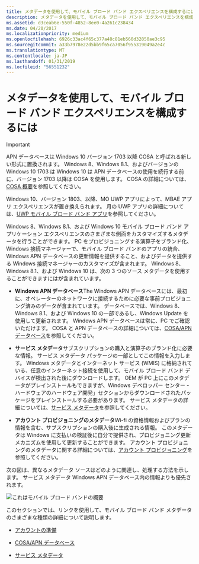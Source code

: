 ```yaml
---
title: メタデータを使用して、モバイル ブロード バンド エクスペリエンスを構成するには
description: メタデータを使用して、モバイル ブロード バンド エクスペリエンスを構成するには
ms.assetid: d3ceab6e-550f-4852-8ee0-4a261c238434
ms.date: 04/20/2017
ms.localizationpriority: medium
ms.openlocfilehash: 6926c33ac4f65c377a48c81eb560d32850ae3c95
ms.sourcegitcommit: a33b7978e22d5bb9f65ca7056f955319049a2e4c
ms.translationtype: MT
ms.contentlocale: ja-JP
ms.lasthandoff: 01/31/2019
ms.locfileid: "56551232"
---
```

# <a name="using-metadata-to-configure-mobile-broadband-experiences"></a>メタデータを使用して、モバイル ブロード バンド エクスペリエンスを構成するには

> [!IMPORTANT] 
> APN データベースは Windows 10 バージョン 1703 以降 COSA と呼ばれる新しい形式に置換されます。 Windows 8、Windows 8.1、およびバージョンの Windows 10 1703 は Windows 10 は APN データベースの使用を続行する前に、バージョン 1703 以降は COSA を使用します。 COSA の詳細については、[COSA 概要](cosa-overview.md)を参照してください。
>
> Windows 10、バージョン 1803、以降、MO UWP アプリによって、MBAE アプリ エクスペリエンスが置き換えられます。 月の UWP アプリの詳細については、[UWP モバイル ブロード バンド アプリ](uwp-mobile-broadband-apps.md)を参照してください。

Windows 8、Windows 8.1、および Windows 10 モバイル ブロード バンド アプリケーション エクスペリエンスのさまざまな側面をカスタマイズするメタデータを行うことができます。 PC をプロビジョニングする演算子をブランド化、Windows 接続マネージャーで、モバイル ブロード バンドのアプリの統合、Windows APN データベースの更新情報を提供すること、およびデータを提供する Windows 接続マネージャーのカスタマイズが含まれます。 Windows 8、Windows 8.1、および Windows 10 は、次の 3 つのソース メタデータを使用することができますにはが含まれています。

-   **Windows APN データベース**The Windows APN データベースには、最初に、オペレーターのネットワークに接続するために必要な事前プロビジョニング済みのデータが含まれています。 データベースでは、Windows 8、Windows 8.1、および Windows 10 の一部であるし、Windows Update を使用して更新されます。 Windows APN データベースは常に、PC でご確認いただけます。 COSA と APN データベースの詳細については、[COSA/APN データベース](cosa-apn-database.md)を参照してください。

-   **サービス メタデータ**サブスクリプションの購入と演算子のブランド化に必要な情報。 サービス メタデータ パッケージの一部としてこの情報を入力します。 Windows メタデータとインターネット サービス (WMIS) に格納されている、任意のインターネット接続を使用して、モバイル ブロード バンド デバイスが検出された後にダウンロードします。 OEM が PC 上にこのメタデータがプレインストールもできますが、Windows デベロッパー センター - ハードウェアのハードウェア開発」セクションからダウンロードされたパッケージをプレインストールする必要があります。 サービス メタデータの詳細については、[サービス メタデータ](service-metadata.md)を参照してください。

-   **アカウント プロビジョニングのメタデータ**Wi-fi の資格情報およびプランの情報を含む、サブスクリプションの購入後に生成される情報。 このメタデータは Windows に支払いの検証後に自分で提供され、プロビジョニング更新メカニズムを使用して更新することができます。 アカウント プロビジョニングのメタデータに関する詳細については、[アカウント プロビジョニング](account-provisioning.md)を参照してください。

次の図は、異なるメタデータ ソースはどのように関連し、処理する方法を示します。 サービス メタデータ Windows APN データベース内の情報よりも優先されます。

![これはモバイル ブロード バンドの概要](images/mbae-sxs-overview.jpg)

このセクションでは、リンクを使用して、モバイル ブロード バンド メタデータのさまざまな種類の詳細について説明します。

-   [アカウントの準備](account-provisioning.md)

-   [COSA/APN データベース](cosa-apn-database.md)

-   [サービス メタデータ](service-metadata.md)
